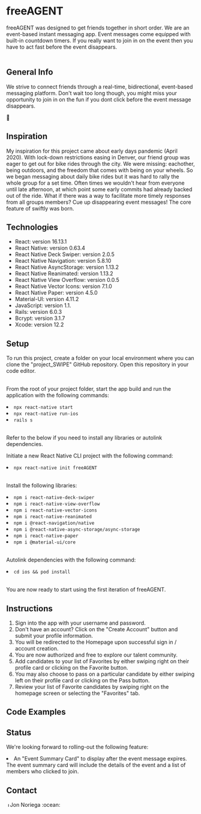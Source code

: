 <h1>freeAGENT</h1>
freeAGENT was designed to get friends together in short order. We are an event-based instant messaging app. Event messages come equipped with built-in countdown timers. If you really want to join in on the event then you have to act fast before the event disappears.
<br></br>
<h2>General Info</h2>
<p>
We strive to connect friends through a real-time, bidirectional, event-based messaging platform. Don't wait too long though, you might miss your opportunity to join in on the fun if you dont click before the event message disappears.

:blue_heart:
</p>

<h2>Inspiration</h2>

<p>
My inspiration for this project came about early days pandemic (April 2020). With lock-down restrictions easing in Denver, our friend group was eager to get out for bike rides through the city. We were missing: eachother, being outdoors, and the freedom that comes with being on your wheels. So we began messaging about daily bike rides but it was hard to rally the whole group for a set time. Often times we wouldn't hear from everyone until late afternoon, at which point some early commits had already backed out of the ride. What if there was a way to facilitate more timely responses from all groups members? Cue up disappearing event messages! The core feature of swiftly was born.
</p>

<h2>Technologies</h2>

<ul>
 <li>React: version 16.13.1</li>
 <li>React Native: version 0.63.4</li>
 <li>React Native Deck Swiper: version 2.0.5</li>
 <li>React Native Navigation: version 5.8.10</li>
 <li>React Native AsyncStorage: version 1.13.2</li>
 <li>React Native Reanimated: version 1.13.2</li>
 <li>React Native View Overflow: version 0.0.5</li>
 <li>React Native Vector Icons: version 7.1.0</li>
 <li>React Native Paper: version 4.5.0</li>
 <li>Material-UI: version 4.11.2</li>
 <li>JavaScript: version 1.1.</li>
 <li>Rails: version 6.0.3</li>
 <li>Bcrypt: version 3.1.7</li>
 <li>Xcode: version 12.2</li>
</ul>

<h2>Setup</h2>
To run this project, create a folder on your local environment where you can clone the "project_SWIPE" GitHub repository. Open this repository in your code editor.<br><br>

From the root of your project folder, start the app build and run the application with the following commands:<br>
<li><code>npx react-native start</code></li>
<li><code>npx react-native run-ios</code></li>
<li><code>rails s</code></li><br>

Refer to the below if you need to install any libraries or autolink dependencies.<br>

Initiate a new React Native CLI project with the following command:<br>
<li><code>npx react-native init freeAGENT</code></li><br>

Install the following libraries:<br>
<li><code>npm i react-native-deck-swiper</code></li>
<li><code>npm i react-native-view-overflow</code></li>
<li><code>npm i react-native-vector-icons</code></li>
<li><code>npm i react-native-reanimated</code></li>
<li><code>npm i @react-navigation/native</code></li>
<li><code>npm i @react-native-async-storage/async-storage</code></li>
<li><code>npm i react-native-paper</code></li>
<li><code>npm i @material-ui/core</code></li><br>

Autolink dependencies with the following command:<br>
<li><code>cd ios && pod install</code></li><br>

You are now ready to start using the first iteration of freeAGENT.<br>

<h2>Instructions</h2>
<ol>
 <li>Sign into the app with your username and password.</li>
 <li>Don't have an account? Click on the "Create Account" button and submit your profile information.</li>
 <li>You will be redirected to the Homepage upon successful sign in / account creation.</li>
 <li>You are now authorized and free to explore our talent community.</li>
 <li>Add candidates to your list of Favorites by either swiping right on their profile card or clicking on the Favorite button.</li>
 <li>You may also choose to pass on a particular candidate by either swiping left on their profile card or clicking on the Pass button.</li>
 <li>Review your list of Favorite candidates by swiping right on the homepage screen or selecting the "Favorites" tab.</li>
</ol>

<h2>Code Examples</h2>

<h2>Status</h2>

We're looking forward to rolling-out the following feature:
<li>An "Event Summary Card" to display after the event message expires. The event summary card will include the details of the event and a list of members who clicked to join.</li>

<h2>Contact</h2>
<a href="https://www.linkedin.com/in/jonathannoriega/"><img src="https://user-images.githubusercontent.com/68958970/94946276-dc7b8a00-04a9-11eb-9431-366689b9fa06.png" alt="Jon Noriega" style="width:10px;height:10px;"></a>Jon Noriega :ocean:<br>
